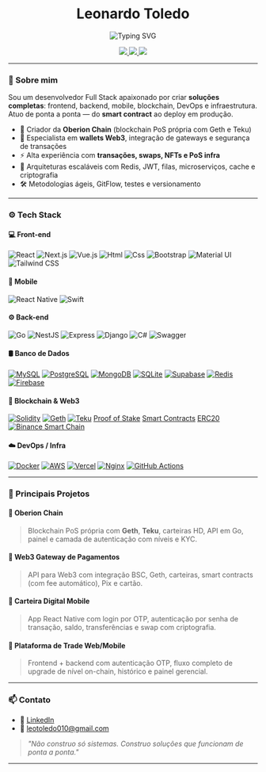 <h1 align="center">Leonardo Toledo</h1>

<p align="center">
  <img src="https://readme-typing-svg.herokuapp.com?font=Fira+Code&size=24&pause=1000&color=F7F7F7&center=true&vCenter=true&width=780&lines=Full+Stack+Dev+%7C+Blockchain+Builder+%7C+PoS+Infra;Smart+Contracts+%2F+Wallets+%2F+Gateways+Web3;React+Native+%7C+Vue+%7C+Next.js+%7C+Go+%7C+Solidity;Mobile%2C+Web%2C+Backend%2C+DevOps+%26+Infra+Completa" alt="Typing SVG" />
</p>

<p align="center">
  <a href="https://www.linkedin.com/in/leonardo-toledo0/">
    <img src="https://img.shields.io/badge/LinkedIn-LeonardoToledo0-blue?logo=linkedin" />
  </a>
  <a href="mailto:leotoledo010@gmail.com">
    <img src="https://img.shields.io/badge/Gmail-leotoledo010%40gmail.com-red?logo=gmail" />
  </a>
  <a href="https://github.com/LeonardoToledo0">
    <img src="https://img.shields.io/github/followers/LeonardoToledo0?style=social" />
  </a>
</p>

---

### 🧠 Sobre mim

Sou um desenvolvedor Full Stack apaixonado por criar **soluções completas**: frontend, backend, mobile, blockchain, DevOps e infraestrutura. Atuo de ponta a ponta — do **smart contract** ao deploy em produção.

- 🚀 Criador da **Oberion Chain** (blockchain PoS própria com Geth e Teku)
- 🔐 Especialista em **wallets Web3**, integração de gateways e segurança de transações
- ⚡ Alta experiência com **transações, swaps, NFTs e PoS infra**
- 🔄 Arquiteturas escaláveis com Redis, JWT, filas, microserviços, cache e criptografia
- 🛠️ Metodologias ágeis, GitFlow, testes e versionamento

---

### ⚙️ Tech Stack

#### 💻 Front-end
![React](https://cdn.jsdelivr.net/gh/devicons/devicon@latest/icons/react/react-original-wordmark.svg)
![Next.js](https://cdn.jsdelivr.net/gh/devicons/devicon@latest/icons/nextjs/nextjs-original.svg)
![Vue.js](https://cdn.jsdelivr.net/gh/devicons/devicon@latest/icons/vuejs/vuejs-original-wordmark.svg)
![Html](https://cdn.jsdelivr.net/gh/devicons/devicon@latest/icons/html5/html5-original-wordmark.svg)
![Css](https://cdn.jsdelivr.net/gh/devicons/devicon@latest/icons/css3/css3-original-wordmark.svg)
![Bootstrap](https://cdn.jsdelivr.net/gh/devicons/devicon@latest/icons/bootstrap/bootstrap-original-wordmark.svg)
![Material UI](https://cdn.jsdelivr.net/gh/devicons/devicon@latest/icons/materialui/materialui-original.svg)
![Tailwind CSS](https://cdn.jsdelivr.net/gh/devicons/devicon@latest/icons/tailwindcss/tailwindcss-original.svg)


#### 📱 Mobile
![React Native](https://cdn.jsdelivr.net/gh/devicons/devicon@latest/icons/reactnative/reactnative-original-wordmark.svg)
![Swift](https://cdn.jsdelivr.net/gh/devicons/devicon@latest/icons/swift/swift-original.svg)


#### ⚙️ Back-end
![Go](https://cdn.jsdelivr.net/gh/devicons/devicon@latest/icons/go/go-original.svg)
![NestJS](https://cdn.jsdelivr.net/gh/devicons/devicon@latest/icons/nestjs/nestjs-original.svg)
![Express](https://cdn.jsdelivr.net/gh/devicons/devicon@latest/icons/express/express-original.svg)
![Django](https://cdn.jsdelivr.net/gh/devicons/devicon@latest/icons/django/django-plain.svg)
![C#](https://cdn.jsdelivr.net/gh/devicons/devicon@latest/icons/csharp/csharp-original.svg)
![Swagger](https://cdn.jsdelivr.net/gh/devicons/devicon@latest/icons/swagger/swagger-original.svg)


#### 🛢️ Banco de Dados
[![MySQL](https://cdn.jsdelivr.net/gh/devicons/devicon/icons/mysql/mysql-original.svg)](https://www.mysql.com)
[![PostgreSQL](https://cdn.jsdelivr.net/gh/devicons/devicon/icons/postgresql/postgresql-original.svg)](https://www.postgresql.org)
[![MongoDB](https://cdn.jsdelivr.net/gh/devicons/devicon/icons/mongodb/mongodb-original.svg)](https://www.mongodb.com)
[![SQLite](https://cdn.jsdelivr.net/gh/devicons/devicon/icons/sqlite/sqlite-original.svg)](https://www.sqlite.org)
[![Supabase](https://img.shields.io/badge/-Supabase-3ECF8E?logo=supabase)](https://supabase.com)
[![Redis](https://cdn.jsdelivr.net/gh/devicons/devicon/icons/redis/redis-original.svg)](https://redis.io)
[![Firebase](https://cdn.jsdelivr.net/gh/devicons/devicon/icons/firebase/firebase-plain.svg)](https://firebase.google.com)



#### 🧬 Blockchain & Web3
[![Solidity](https://cdn.jsdelivr.net/gh/devicons/devicon/icons/solidity/solidity-original.svg)](https://docs.soliditylang.org)
[![Geth](https://cdn.jsdelivr.net/gh/devicons/devicon/icons/ethereum/ethereum-original.svg)](https://geth.ethereum.org)
[![Teku](https://cdn.jsdelivr.net/gh/devicons/devicon/icons/ethereum/ethereum-original.svg)](https://docs.teku.consensys.net)
[Proof of Stake](https://en.wikipedia.org/wiki/Proof_of_stake)
[Smart Contracts](https://en.wikipedia.org/wiki/Smart_contract)
[ERC20](https://ethereum.org/en/developers/docs/standards/tokens/erc-20/)
[![Binance Smart Chain](https://cdn.jsdelivr.net/gh/devicons/devicon/icons/binance/binance-plain.svg)](https://www.binance.org)


#### ☁️ DevOps / Infra
[![Docker](https://cdn.jsdelivr.net/gh/devicons/devicon/icons/docker/docker-original.svg)](https://www.docker.com)
[![AWS](https://cdn.jsdelivr.net/gh/devicons/devicon/icons/amazonwebservices/amazonwebservices-original.svg)](https://aws.amazon.com)
[![Vercel](https://cdn.jsdelivr.net/gh/devicons/devicon/icons/vercel/vercel-original.svg)](https://vercel.com)
[![Nginx](https://cdn.jsdelivr.net/gh/devicons/devicon/icons/nginx/nginx-original.svg)](https://www.nginx.com)
[![GitHub Actions](https://cdn.jsdelivr.net/gh/devicons/devicon/icons/github/github-original.svg)](https://github.com/features/actions)


---

### 💼 Principais Projetos

#### 🔹 **Oberion Chain**
> Blockchain PoS própria com **Geth**, **Teku**, carteiras HD, API em Go, painel e camada de autenticação com níveis e KYC.

#### 🔹 **Web3 Gateway de Pagamentos**
> API para Web3 com integração BSC, Geth, carteiras, smart contracts (com fee automático), Pix e cartão.

#### 🔹 **Carteira Digital Mobile**
> App React Native com login por OTP, autenticação por senha de transação, saldo, transferências e swap com criptografia.

#### 🔹 **Plataforma de Trade Web/Mobile**
> Frontend + backend com autenticação OTP, fluxo completo de upgrade de nível on-chain, histórico e painel gerencial.

---

### 📫 Contato

- 💼 [LinkedIn](https://www.linkedin.com/in/leonardo-toledo0/)
- 📧 leotoledo010@gmail.com

> *"Não construo só sistemas. Construo soluções que funcionam de ponta a ponta."*

---
